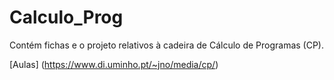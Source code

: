 # Calculo_Prog
Contém fichas e o projeto relativos à cadeira de Cálculo de Programas (CP).

[Aulas] (https://www.di.uminho.pt/~jno/media/cp/)
